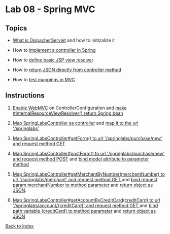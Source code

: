 Lab 08 - Spring MVC
==
Topics
--

* [What is DispacherServlet][1] and how to initizalize it

* How to [implement a controller in Spring][2]

* How to [define basic JSP view resolver][3]

* How to [return JSON directly from controller method][4]

* How to [test mappings in MVC][5]

Instructions
--
 1. [Enable WebMVC][6] on ControllerConfiguration and [make #internalResourceViewResolver() return Spring bean][7]

 2. [Map SpringLabsController as controller][8] and [map it to the url '/springlabs'][9]

 3. [Map SpringLabsController#getForm() to url '/springlabs/purchase/new' and request method GET][9]

 4. [Map SpringLabsController#postForm() to url '/springlabs/purchase/new' and request method POST][9] and [bind model attribute to parameter method][10]

 5. [Map SpringLabsController#getMerchantByNumber(merchantNumber) to url '/springlabs/merchant' and request method GET ][9]and [bind request param merchantNumber to method parameter][11] and [return object as JSON][4].

 6. [Map SpringLabsController#getAccountByCreditCard(creditCard) to url '/springlabs/account/{creditCard}' and request method GET ][9]and [bind path variable {creditCard} to method parameter][12] and [return object as JSON][4]



[Back to index](..)

 [1]: http://docs.spring.io/spring/docs/3.2.6.RELEASE/spring-framework-reference/htmlsingle/#view-jsp-resolver
 [2]: http://docs.spring.io/spring/docs/3.2.6.RELEASE/spring-framework-reference/htmlsingle/#mvc-controller
 [3]: http://docs.spring.io/spring/docs/3.2.6.RELEASE/spring-framework-reference/htmlsingle/#view-jsp-resolver
 [4]: http://docs.spring.io/spring/docs/3.2.6.RELEASE/spring-framework-reference/htmlsingle/#mvc-ann-responsebody
 [5]: http://docs.spring.io/spring/docs/3.2.6.RELEASE/spring-framework-reference/htmlsingle/#spring-mvc-test-framework
 [6]: http://docs.spring.io/spring/docs/3.2.6.RELEASE/spring-framework-reference/htmlsingle/#mvc-config-enable
 [7]: http://docs.spring.io/spring/docs/3.2.6.RELEASE/spring-framework-reference/htmlsingle/#beans-java-bean-annotation
 [8]: http://docs.spring.io/spring/docs/3.2.6.RELEASE/spring-framework-reference/htmlsingle/#mvc-ann-controller
 [9]: http://docs.spring.io/spring/docs/3.2.6.RELEASE/spring-framework-reference/htmlsingle/#mvc-ann-requestmapping
 [10]: http://docs.spring.io/spring/docs/3.2.6.RELEASE/spring-framework-reference/htmlsingle/#mvc-ann-modelattrib-method-args
 [11]: http://docs.spring.io/spring/docs/3.2.6.RELEASE/spring-framework-reference/htmlsingle/#mvc-ann-requestparam
 [12]: http://docs.spring.io/spring/docs/3.2.6.RELEASE/spring-framework-reference/htmlsingle/#mvc-ann-requestmapping-uri-templates

